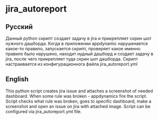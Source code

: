 # jira_autoreport

## Русский
Данный python скрипт создает задачу в jira и прикрепляет скрин шот нужного дашборда.
Когда в приложении appdynamic нарушенается какое-то правило, запускается скрипт, проверяет какое именно правило было нарушено, находит нудный дашборд и создает задачу в jira, после чего прикрепляет туда скрин шот дашборда. Скрипт настраивается из конфигурационнога файла jira_autoreport.yml

## English
This python script creates jira issue and attaches a screenshot of needed dashboard.
When some rule was broken - appdynamics fire the script. Script checks what rule was broken, goes to specific dashboard, make a screenshot and open an issue on jira with attached image. Script can be configured via jira_autoreport.yml file.
